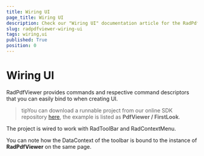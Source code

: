 ```yaml
---
title: Wiring UI
page_title: Wiring UI
description: Check our "Wiring UI" documentation article for the RadPdfViewer WPF control.
slug: radpdfviewer-wiring-ui
tags: wiring,ui
published: True
position: 0
---
```


# Wiring UI



RadPdfViewer provides commands and respective command descriptors that you can easily bind to when creating UI.
      

>tipYou can download a runnable project from our online SDK repository [here](https://github.com/telerik/xaml-sdk), the example is listed as __PdfViewer / FirstLook__.
        

The project is wired to work with RadToolBar and RadContextMenu.
      

You can note how the DataContext of the toolbar is bound to the instance of __RadPdfViewer__ on the same page.
      
